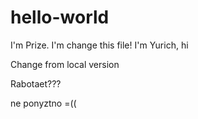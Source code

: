 # hello-world
I'm Prize. I'm change this file!
I'm Yurich, hi

Change from local version 

Rabotaet???

ne ponyztno  =((